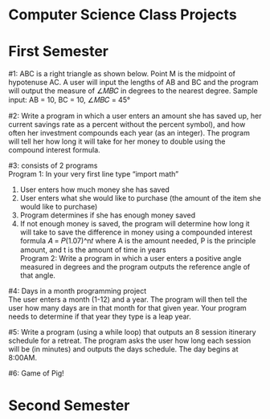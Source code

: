 # Computer Science Class Projects

# First Semester
#1: ABC is a right triangle as shown below. Point M is the midpoint of hypotenuse AC. A user will input the
lengths of AB and BC and the program will output the measure of ∠𝑀𝐵𝐶 in degrees to the nearest degree.
Sample input: AB = 10, BC = 10, ∠𝑀𝐵𝐶 = 45°

#2: Write a program in which a user enters an amount she has saved up, her current savings rate as a percent
without the percent symbol), and how often her investment compounds each year (as an integer). The program
will tell her how long it will take for her money to double using the compound interest formula.

#3: consists of 2 programs <br>
Program 1: In your very first line type “import math” <br>
  1. User enters how much money she has saved <br>
  2. User enters what she would like to purchase (the amount of the item she would like to purchase) <br>
  3. Program determines if she has enough money saved <br>
  4. If not enough money is saved, the program will determine how long it will take to save the difference in money using a compounded          interest formula 𝐴 = 𝑃(1.07)^n𝑡 where A is the amount needed, P is the principle amount, and t is the amount of time in years <br>
Program 2: Write a program in which a user enters a positive angle measured in degrees and the program outputs the
reference angle of that angle.

#4: Days in a month programming project <br>
The user enters a month (1-12) and a year. The program will then tell the user how many days are 
in that month for that given year. Your program needs to determine if that year they type is a leap year.

#5: Write a program (using a while loop) that outputs an 8 session itinerary schedule for a retreat. 
The program asks the user how long each session will be (in minutes) and outputs the days schedule.
The day begins at 8:00AM. 

#6: Game of Pig!

# Second Semester
